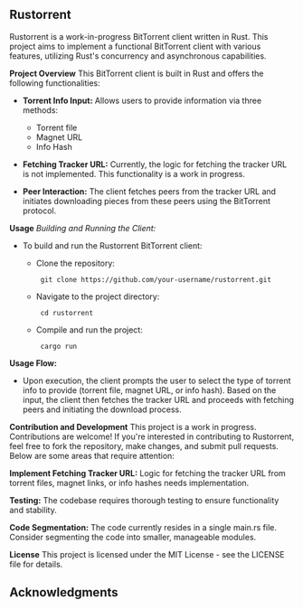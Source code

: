 **Rustorrent**
-
Rustorrent is a work-in-progress BitTorrent client written in Rust. This project aims to implement a functional BitTorrent client with various features, utilizing Rust's concurrency and asynchronous capabilities.

**Project Overview**
This BitTorrent client is built in Rust and offers the following functionalities:

- **Torrent Info Input:** Allows users to provide information via three methods:

  - Torrent file
  - Magnet URL
  - Info Hash
  
- **Fetching Tracker URL:** Currently, the logic for fetching the tracker URL is not implemented. This functionality is a work in progress.

- **Peer Interaction:** The client fetches peers from the tracker URL and initiates downloading pieces from these peers using the BitTorrent protocol.

**Usage**
*Building and Running the Client:*

  - To build and run the Rustorrent BitTorrent client:
  
    - Clone the repository:
      
           git clone https://github.com/your-username/rustorrent.git

    - Navigate to the project directory:

           cd rustorrent

    - Compile and run the project:

           cargo run

**Usage Flow:**

- Upon execution, the client prompts the user to select the type of torrent info to provide (torrent file, magnet URL, or info hash). Based on the input, the client then fetches the tracker URL and proceeds with fetching peers and initiating the download process.

**Contribution and Development**
This project is a work in progress. Contributions are welcome! If you're interested in contributing to Rustorrent, feel free to fork the repository, make changes, and submit pull requests. Below are some areas that require attention:

**Implement Fetching Tracker URL:** Logic for fetching the tracker URL from torrent files, magnet links, or info hashes needs implementation.

**Testing:** The codebase requires thorough testing to ensure functionality and stability.

**Code Segmentation:** The code currently resides in a single main.rs file. Consider segmenting the code into smaller, manageable modules.

**License**
This project is licensed under the MIT License - see the LICENSE file for details.

**Acknowledgments**
-
